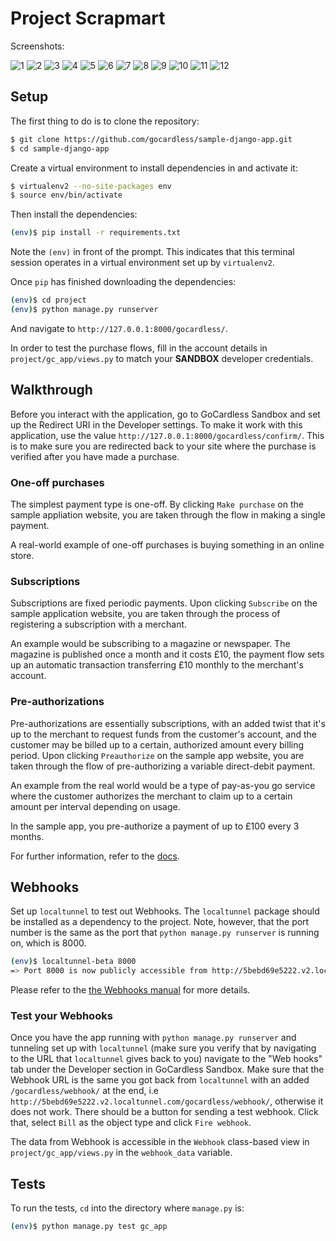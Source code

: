 # Project Scrapmart

Screenshots:

![1](https://user-images.githubusercontent.com/72996825/124763728-ead36680-df51-11eb-8842-66a1e1b1ee81.PNG)
![2](https://user-images.githubusercontent.com/72996825/124763741-ec9d2a00-df51-11eb-86e6-ce31ab9bf710.PNG)
![3](https://user-images.githubusercontent.com/72996825/124763744-ec9d2a00-df51-11eb-84f2-feee47f2e5c5.PNG)
![4](https://user-images.githubusercontent.com/72996825/124763746-ed35c080-df51-11eb-9bc1-007f09020fdf.PNG)
![5](https://user-images.githubusercontent.com/72996825/124763747-edce5700-df51-11eb-9386-282ddbd0a86d.PNG)
![6](https://user-images.githubusercontent.com/72996825/124763748-edce5700-df51-11eb-817b-e00ab59dd7d8.PNG)
![7](https://user-images.githubusercontent.com/72996825/124763750-ee66ed80-df51-11eb-832b-11a1a62d0a34.PNG)
![8](https://user-images.githubusercontent.com/72996825/124763753-eeff8400-df51-11eb-95e0-11ab3975f8db.PNG)
![9](https://user-images.githubusercontent.com/72996825/124763755-eeff8400-df51-11eb-9eb9-438da4f14538.PNG)
![10](https://user-images.githubusercontent.com/72996825/124763757-ef981a80-df51-11eb-85d2-033cb402c65e.PNG)
![11](https://user-images.githubusercontent.com/72996825/124763759-f030b100-df51-11eb-837c-38dd49fb6b1a.PNG)
![12](https://user-images.githubusercontent.com/72996825/124763761-f030b100-df51-11eb-9d23-2983f1f41efb.PNG)



## Setup

The first thing to do is to clone the repository:

```sh
$ git clone https://github.com/gocardless/sample-django-app.git
$ cd sample-django-app
```

Create a virtual environment to install dependencies in and activate it:

```sh
$ virtualenv2 --no-site-packages env
$ source env/bin/activate
```

Then install the dependencies:

```sh
(env)$ pip install -r requirements.txt
```
Note the `(env)` in front of the prompt. This indicates that this terminal
session operates in a virtual environment set up by `virtualenv2`.

Once `pip` has finished downloading the dependencies:
```sh
(env)$ cd project
(env)$ python manage.py runserver
```
And navigate to `http://127.0.0.1:8000/gocardless/`.

In order to test the purchase flows, fill in the account details in
`project/gc_app/views.py` to match your **SANDBOX** developer credentials.

## Walkthrough

Before you interact with the application, go to GoCardless Sandbox and set up
the Redirect URI in the Developer settings. To make it work with this
application, use the value `http://127.0.0.1:8000/gocardless/confirm/`. This is to
make sure you are redirected back to your site where the purchase is verified
after you have made a purchase.

### One-off purchases

The simplest payment type is one-off. By clicking `Make purchase` on the sample
appliation website, you are taken through the flow in making a single payment.

A real-world example of one-off purchases is buying something in an online store.

### Subscriptions

Subscriptions are fixed periodic payments. Upon clicking `Subscribe` on the sample
application website, you are taken through the process of registering a subscription
with a merchant.

An example would be subscribing to a magazine or newspaper. The magazine is
published once a month and it costs £10, the payment flow sets up an automatic
transaction transferring £10 monthly to the merchant's account.

### Pre-authorizations

Pre-authorizations are essentially subscriptions, with an added twist that it's
up to the merchant to request funds from the customer's account, and the
customer may be billed up to a certain, authorized amount every billing
period. Upon clicking `Preauthorize` on the sample app website, you are taken
through the flow of pre-authorizing a variable direct-debit payment.

An example from the real world would be a type of pay-as-you go service where
the customer authorizes the merchant to claim up to a certain amount per interval
depending on usage.

In the sample app, you pre-authorize a payment of up to £100 every 3 months.

For further information, refer to the [docs](https://sandbox.gocardless.com/docs/connect_guide#payment-types).

## Webhooks

Set up `localtunnel` to test out Webhooks. The `localtunnel` package should be
installed as a dependency to the project.
Note, however, that the port number is the same as the port that `python manage.py runserver` is
running on, which is 8000.
```sh
(env)$ localtunnel-beta 8000
=> Port 8000 is now publicly accessible from http://5bebd69e5222.v2.localtunnel.com ...
```
Please refer to the [the Webhooks manual](https://sandbox.gocardless.com/docs/python/merchant_tutorial_webhook#receiving-webhooks) for more details.

### Test your Webhooks
Once you have the app running with `python manage.py runserver` and tunneling
set up with `localtunnel` (make sure you verify that by navigating to the URL
that `localtunnel` gives back to you) navigate to the "Web hooks" tab under the
Developer section in GoCardless Sandbox. Make sure that the Webhook URL is the
same you got back from `localtunnel` with an added `/gocardless/webhook/` at the
end, i.e `http://5bebd69e5222.v2.localtunnel.com/gocardless/webhook/`,
otherwise it does not work.  There should be a button for sending a test
webhook. Click that, select `Bill` as the object type and click `Fire webhook`.

The data from Webhook is accessible in the `Webhook` class-based view in
`project/gc_app/views.py` in the `webhook_data` variable.

## Tests

To run the tests, `cd` into the directory where `manage.py` is:
```sh
(env)$ python manage.py test gc_app
```
